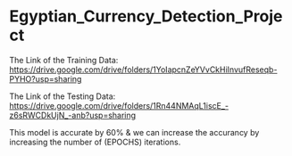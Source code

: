 # Egyptian_Currency_Detection_Project
The Link of the Training Data: 
https://drive.google.com/drive/folders/1YoIapcnZeYVvCkHiInvufReseqb-PYHO?usp=sharing

The Link of the Testing Data: 
https://drive.google.com/drive/folders/1Rn44NMAqL1iscE_-z6sRWCDkUjN_-anb?usp=sharing

This model is accurate by 60% & we can increase the accurancy by increasing the number of (EPOCHS) iterations.


